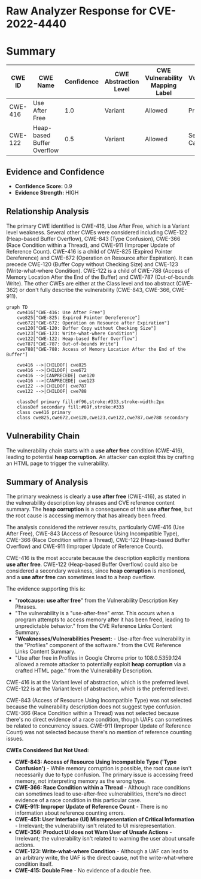 # Raw Analyzer Response for CVE-2022-4440

# Summary
| CWE ID | CWE Name | Confidence | CWE Abstraction Level | CWE Vulnerability Mapping Label | CWE-Vulnerability Mapping Notes |
|---|---|---|---|---|---|
| CWE-416 | Use After Free | 1.0 | Variant | Allowed | Primary CWE |
| CWE-122 | Heap-based Buffer Overflow | 0.5 | Variant | Allowed | Secondary Candidate |

## Evidence and Confidence

*   **Confidence Score:** 0.9
*   **Evidence Strength:** HIGH

## Relationship Analysis
The primary CWE identified is CWE-416, Use After Free, which is a Variant level weakness. Several other CWEs were considered including CWE-122 (Heap-based Buffer Overflow), CWE-843 (Type Confusion), CWE-366 (Race Condition within a Thread), and CWE-911 (Improper Update of Reference Count). CWE-416 is a child of CWE-825 (Expired Pointer Dereference) and CWE-672 (Operation on Resource after Expiration). It can precede CWE-120 (Buffer Copy without Checking Size) and CWE-123 (Write-what-where Condition). CWE-122 is a child of CWE-788 (Access of Memory Location After the End of the Buffer) and CWE-787 (Out-of-bounds Write). The other CWEs are either at the Class level and too abstract (CWE-362) or don't fully describe the vulnerability (CWE-843, CWE-366, CWE-911).

```mermaid
graph TD
    cwe416["CWE-416: Use After Free"]
    cwe825["CWE-825: Expired Pointer Dereference"]
    cwe672["CWE-672: Operation on Resource after Expiration"]
    cwe120["CWE-120: Buffer Copy without Checking Size"]
    cwe123["CWE-123: Write-what-where Condition"]
    cwe122["CWE-122: Heap-based Buffer Overflow"]
    cwe787["CWE-787: Out-of-bounds Write"]
    cwe788["CWE-788: Access of Memory Location After the End of the Buffer"]

    cwe416 -->|CHILDOF| cwe825
    cwe416 -->|CHILDOF| cwe672
    cwe416 -->|CANPRECEDE| cwe120
    cwe416 -->|CANPRECEDE| cwe123
    cwe122 -->|CHILDOF| cwe787
    cwe122 -->|CHILDOF| cwe788

    classDef primary fill:#f96,stroke:#333,stroke-width:2px
    classDef secondary fill:#69f,stroke:#333
    class cwe416 primary
    class cwe825,cwe672,cwe120,cwe123,cwe122,cwe787,cwe788 secondary
```

## Vulnerability Chain
The vulnerability chain starts with a **use after free** condition (CWE-416), leading to potential **heap corruption**. An attacker can exploit this by crafting an HTML page to trigger the vulnerability.

## Summary of Analysis
The primary weakness is clearly a **use after free** (CWE-416), as stated in the vulnerability description key phrases and CVE reference content summary. The **heap corruption** is a consequence of this **use after free**, but the root cause is accessing memory that has already been freed.

The analysis considered the retriever results, particularly CWE-416 (Use After Free), CWE-843 (Access of Resource Using Incompatible Type), CWE-366 (Race Condition within a Thread), CWE-122 (Heap-based Buffer Overflow) and CWE-911 (Improper Update of Reference Count).

CWE-416 is the most accurate because the description explicitly mentions **use after free**. CWE-122 (Heap-based Buffer Overflow) could also be considered a secondary weakness, since **heap corruption** is mentioned, and a **use after free** can sometimes lead to a heap overflow.

The evidence supporting this is:
*   "**rootcause:** **use after free**" from the Vulnerability Description Key Phrases.
*   "The vulnerability is a "use-after-free" error. This occurs when a program attempts to access memory after it has been freed, leading to unpredictable behavior." from the CVE Reference Links Content Summary.
*   "**Weaknesses/Vulnerabilities Present:** - Use-after-free vulnerability in the "Profiles" component of the software." from the CVE Reference Links Content Summary.
*   "Use after free in Profiles in Google Chrome prior to 108.0.5359.124 allowed a remote attacker to potentially exploit **heap corruption** via a crafted HTML page." from the Vulnerability Description.

CWE-416 is at the Variant level of abstraction, which is the preferred level.
CWE-122 is at the Variant level of abstraction, which is the preferred level.

CWE-843 (Access of Resource Using Incompatible Type) was not selected because the vulnerability description does not suggest type confusion. CWE-366 (Race Condition within a Thread) was not selected because there's no direct evidence of a race condition, though UAFs can sometimes be related to concurrency issues. CWE-911 (Improper Update of Reference Count) was not selected because there's no mention of reference counting issues.

**CWEs Considered But Not Used:**

*   **CWE-843: Access of Resource Using Incompatible Type ('Type Confusion')** - While memory corruption is possible, the root cause isn't necessarily due to type confusion. The primary issue is accessing freed memory, not interpreting memory as the wrong type.
*   **CWE-366: Race Condition within a Thread** - Although race conditions can sometimes lead to use-after-free vulnerabilities, there's no direct evidence of a race condition in this particular case.
*   **CWE-911: Improper Update of Reference Count** - There is no information about reference counting errors.
*   **CWE-451: User Interface (UI) Misrepresentation of Critical Information** - Irrelevant; the vulnerability isn't related to UI misrepresentation.
*   **CWE-356: Product UI does not Warn User of Unsafe Actions** - Irrelevant; the vulnerability isn't related to warning the user about unsafe actions.
*   **CWE-123: Write-what-where Condition** - Although a UAF can lead to an arbitrary write, the UAF is the direct cause, not the write-what-where condition itself.
*   **CWE-415: Double Free** - No evidence of a double free.